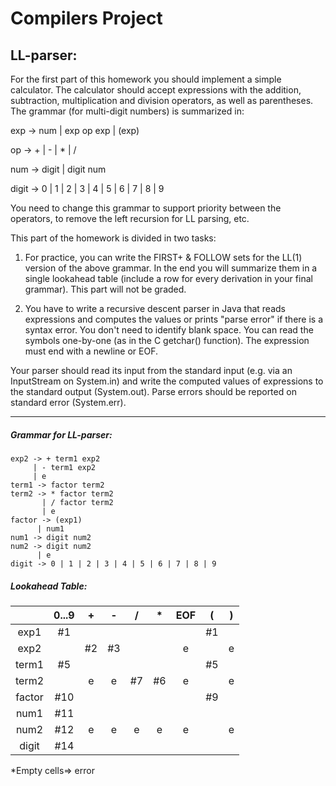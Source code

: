 # Compilers Project
## LL-parser:

For the first part of this homework you should implement a simple calculator. The calculator should accept expressions with the addition, subtraction, multiplication and division operators, as well as parentheses. The grammar (for multi-digit numbers) is summarized in:

exp -> num | exp op exp | (exp)

op -> + | - | * | /

num -> digit | digit num

digit -> 0 | 1 | 2 | 3 | 4 | 5 | 6 | 7 | 8 | 9

You need to change this grammar to support priority between the operators, to remove the left recursion for LL parsing, etc.

This part of the homework is divided in two tasks:

1. For practice, you can write the FIRST+ & FOLLOW sets for the LL(1) version of the above grammar. In the end you will summarize them in a single lookahead table (include a row for every derivation in your final grammar). This part will not be graded.

2. You have to write a recursive descent parser in Java that reads expressions and computes the values or prints "parse error" if there is a syntax error. You don't need to identify blank space. You can read the symbols one-by-one (as in the C getchar() function). The expression must end with a newline or EOF.

Your parser should read its input from the standard input (e.g. via an InputStream on System.in) and write the computed values of expressions to the standard output (System.out). Parse errors should be reported on standard error (System.err).

------------
##### Grammar for LL-parser:

```exp1 -> term1 exp2
exp2 -> + term1 exp2
     | - term1 exp2
     | e
term1 -> factor term2
term2 -> * factor term2
       | / factor term2
       | e
factor -> (exp1)
      | num1
num1 -> digit num2
num2 -> digit num2
      | e
digit -> 0 | 1 | 2 | 3 | 4 | 5 | 6 | 7 | 8 | 9
```
##### Lookahead Table:

|  | 0...9 | + | - | / | * | EOF | ( | ) |
|:------:|:-----:|:--:|:--:|:--:|:--:|:---:|:--:|:-:|
| exp1 | #1 |  |  |  |  |  | #1 |  |
| exp2 |  | #2 | #3 |  |  | e |  | e |
| term1 | #5 |  |  |  |  |  | #5 |  |
| term2 |  | e | e | #7 | #6 | e |  | e |
| factor | #10 |  |  |  |  |  | #9 |  |
| num1 | #11 |  |  |  |  |  |  |  |
| num2 | #12 | e | e | e | e | e |  | e |
| digit | #14 |  |  |  |  |  |  |  |

*Empty cells=> error
